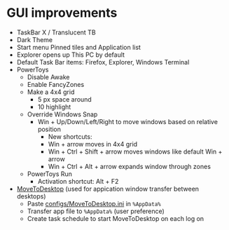 # GUI improvements
- TaskBar X / Translucent TB
- Dark Theme
- Start menu Pinned tiles and Application list
- Explorer opens up This PC by default
- Default Task Bar items: Firefox, Explorer, Windows Terminal
- PowerToys
  - Disable Awake
  - Enable FancyZones
  - Make a 4x4 grid
    - 5 px space around
    - 10 highlight
  - Override Windows Snap
    - Win + Up/Down/Left/Right to move windows based on relative position
      - New shortcuts:
      - Win + arrow moves in 4x4 grid
      - Win + Ctrl + Shift + arrow moves windows like default Win + arrow
      - Win + Ctrl + Alt + arrow expands window through zones
  - PowerToys Run
    - Activation shortcut: Alt + F2
- <a href="https://github.com/Eun/MoveToDesktop">MoveToDesktop</a> (used for appication window transfer between desktops)
  - Paste <a href="https://github.com/LuckyRads/Windows-Configuration/blob/main/configs/MoveToDesktop.ini">configs/MoveToDesktop.ini</a> in <code>%AppData%</code>
  - Transfer app file to <code>%AppData%</code> (user preference)
  - Create task schedule to start MoveToDesktop on each log on

